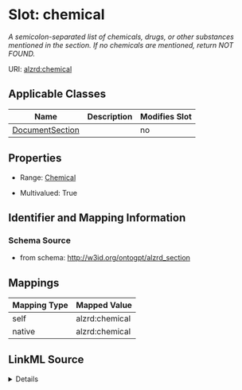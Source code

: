 

# Slot: chemical


_A semicolon-separated list of chemicals, drugs, or other substances mentioned in the section. If no chemicals are mentioned, return NOT FOUND._



URI: [alzrd:chemical](http://w3id.org/ontogpt/alzrd_sectionchemical)



<!-- no inheritance hierarchy -->





## Applicable Classes

| Name | Description | Modifies Slot |
| --- | --- | --- |
| [DocumentSection](DocumentSection.md) |  |  no  |







## Properties

* Range: [Chemical](Chemical.md)

* Multivalued: True





## Identifier and Mapping Information







### Schema Source


* from schema: http://w3id.org/ontogpt/alzrd_section




## Mappings

| Mapping Type | Mapped Value |
| ---  | ---  |
| self | alzrd:chemical |
| native | alzrd:chemical |




## LinkML Source

<details>
```yaml
name: chemical
description: A semicolon-separated list of chemicals, drugs, or other substances mentioned
  in the section. If no chemicals are mentioned, return NOT FOUND.
from_schema: http://w3id.org/ontogpt/alzrd_section
rank: 1000
alias: chemical
owner: DocumentSection
domain_of:
- DocumentSection
range: Chemical
multivalued: true

```
</details>
